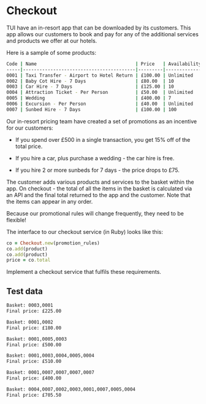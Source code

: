 # Checkout

TUI have an in-resort app that can be downloaded by its customers.  This app allows our customers to book and pay for any of the additional services and products we offer at our hotels.

Here is a sample of some products:

```bash
Code | Name                                    | Price   | Availability
-----|-----------------------------------------|---------|-------------
0001 | Taxi Transfer - Airport to Hotel Return | £100.00 | Unlimited
0002 | Baby Cot Hire - 7 Days                  | £80.00  | 10
0003 | Car Hire - 7 Days                       | £125.00 | 10
0004 | Attraction Ticket - Per Person          | £50.00  | Unlimited
0005 | Wedding                                 | £400.00 | 7
0006 | Excursion - Per Person                  | £40.00  | Unlimited
0007 | Sunbed Hire - 7 Days                    | £100.00 | 100
```

Our in-resort pricing team have created a set of promotions as an incentive for our customers:

* If you spend over £500 in a single transaction, you get 15% off of the total price.

* If you hire a car, plus purchase a wedding - the car hire is free.

* If you hire 2 or more sunbeds for 7 days - the price drops to £75.

The customer adds various products and services to the basket within the app.  On checkout - the total of all the items in the basket is calculated via an API and the final total returned to the app and the customer.  Note that the items can appear in any order.

Because our promotional rules will change frequently, they need to be flexible!

The interface to our checkout service (in Ruby) looks like this:

```ruby
co = Checkout.new(promotion_rules)
co.add(product)
co.add(product)
price = co.total
```

Implement a checkout service that fulfils these requirements.

## Test data

```bash
Basket: 0003,0001
Final price: £225.00

Basket: 0001,0002
Final price: £180.00

Basket: 0001,0005,0003
Final price: £500.00

Basket: 0001,0003,0004,0005,0004
Final price: £510.00

Basket: 0001,0007,0007,0007,0007
Final price: £400.00

Basket: 0004,0007,0002,0003,0001,0007,0005,0004
Final price: £705.50
```
